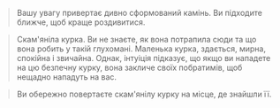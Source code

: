 > Вашу увагу привертає дивно сформований камінь. Ви підходите ближче, щоб краще роздивитися.

> Скам'яніла курка. Ви не знаєте, як вона потрапила сюди та що вона робить у такій глухомані. Маленька курка, здається, мирна, спокійна і звичайна. Однак, інтуіція підказує, що якщо ви нападете на цю безпечну курку, вона закличе своїх побратимів, щоб нещадно нападуть на вас.

> Ви обережно повертаєте скам'янілу курку на місце, де знайшли її.  
